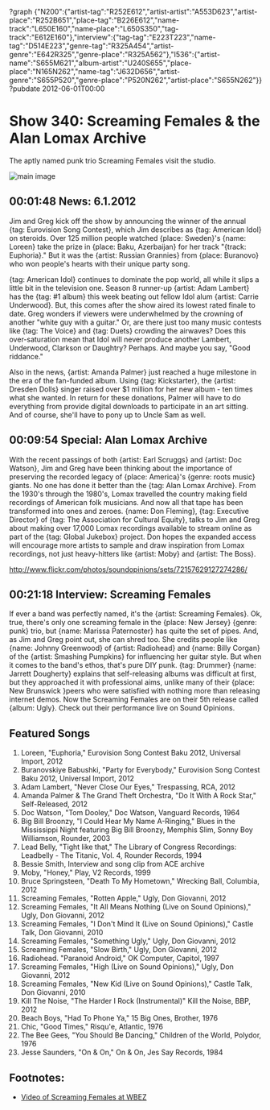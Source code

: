 ?graph {"N200":{"artist-tag":"R252E612","artist-artist":"A553D623","artist-place":"R252B651","place-tag":"B226E612","name-track":"L650E160","name-place":"L650S350","tag-track":"E612E160"},"interview":{"tag-tag":"E223T223","name-tag":"D514E223","genre-tag":"R325A454","artist-genre":"E642R325","genre-place":"R325A562"},"I536":{"artist-name":"S655M621","album-artist":"U240S655","place-place":"N165N262","name-tag":"J632D656","artist-genre":"S655P520","genre-place":"P520N262","artist-place":"S655N262"}}
?pubdate 2012-06-01T00:00

# Show 340: Screaming Females & the Alan Lomax Archive
The aptly named punk trio Screaming Females visit the studio.

![main image](http://static.soundopinions.org/images/2012/screamingfemales.jpg)

## 00:01:48 News: 6.1.2012
Jim and Greg kick off the show by announcing the winner of the annual {tag: Eurovision Song Contest}, which Jim describes as {tag: American Idol} on steroids. Over 125 million people watched {place: Sweden}'s {name: Loreen} take the prize in {place: Baku, Azerbaijan} for her track "{track: Euphoria}." But it was the {artist: Russian Grannies} from {place: Buranovo} who won people's hearts with their unique party song.

{tag: American Idol} continues to dominate the pop world, all while it slips a little bit in the television one. Season 8 runner-up {artist: Adam Lambert} has the {tag: #1 album} this week beating out fellow Idol alum {artist: Carrie Underwood}. But, this comes after the show aired its lowest rated finale to date. Greg wonders if viewers were underwhelmed by the crowning of another "white guy with a guitar." Or, are there just too many music contests like {tag: The Voice} and {tag: Duets} crowding the airwaves? Does this over-saturation mean that Idol will never produce another Lambert, Underwood, Clarkson or Daughtry? Perhaps. And maybe you say, "Good riddance."

Also in the news, {artist: Amanda Palmer} just reached a huge milestone in the era of the fan-funded album. Using {tag: Kickstarter}, the {artist: Dresden Dolls} singer raised over $1 million for her new album - ten times what she wanted. In return for these donations, Palmer will have to do everything from provide digital downloads to participate in an art sitting. And of course, she'll have to pony up to Uncle Sam as well.

## 00:09:54 Special: Alan Lomax Archive
With the recent passings of both {artist: Earl Scruggs} and {artist: Doc Watson}, Jim and Greg have been thinking about the importance of preserving the recorded legacy of {place: America}'s {genre: roots music} giants. No one has done it better than the {tag: Alan Lomax Archive}. From the 1930's through the 1980's, Lomax travelled the country making field recordings of American folk musicians. And now all that tape has been transformed into ones and zeroes. {name: Don Fleming}, {tag: Executive Director} of {tag: The Association for Cultural Equity}, talks to Jim and Greg about making over 17,000 Lomax recordings available to stream online as part of the {tag: Global Jukebox} project. Don hopes the expanded access will encourage more artists to sample and draw inspiration from Lomax recordings, not just heavy-hitters like {artist: Moby} and {artist: The Boss}.

http://www.flickr.com/photos/soundopinions/sets/72157629127274286/

## 00:21:18 Interview: Screaming Females
If ever a band was perfectly named, it's the {artist: Screaming Females}. Ok, true, there's only one screaming female in the {place: New Jersey} {genre: punk} trio, but {name: Marissa Paternoster} has quite the set of pipes. And, as Jim and Greg point out, she can shred too. She credits people like {name: Johnny Greenwood} of {artist: Radiohead} and {name: Billy Corgan} of the {artist: Smashing Pumpkins} for influencing her guitar style. But when it comes to the band's ethos, that's pure DIY punk. {tag: Drummer} {name: Jarrett Dougherty} explains that self-releasing albums was difficult at first, but they approached it with professional aims, unlike many of their {place: New Brunswick }peers who were satisfied with nothing more than releasing internet demos. Now the Screaming Females are on their 5th release called {album: Ugly}. Check out their performance live on Sound Opinions.


## Featured Songs
1. Loreen, "Euphoria," Eurovision Song Contest Baku 2012, Universal Import, 2012
2. Buranovskiye Babushki, "Party for Everybody," Eurovision Song Contest Baku 2012, Universal Import, 2012
3. Adam Lambert, "Never Close Our Eyes," Trespassing, RCA, 2012
4. Amanda Palmer & The Grand Theft Orchestra, "Do It With A Rock Star," Self-Released, 2012
5. Doc Watson, "Tom Dooley," Doc Watson, Vanguard Records, 1964
6. Big Bill Broonzy, "I Could Hear My Name A-Ringing," Blues in the Mississippi Night featuring Big Bill Broonzy, Memphis Slim, Sonny Boy Williamson, Rounder, 2003
7. Lead Belly, "Tight like that," The Library of Congress Recordings: Leadbelly - The Titanic, Vol. 4, Rounder Records, 1994
8. Bessie Smith, Interview and song clip from ACE archive
9. Moby, "Honey," Play, V2 Records, 1999
10. Bruce Springsteen, "Death To My Hometown," Wrecking Ball, Columbia, 2012
11. Screaming Females, "Rotten Apple," Ugly, Don Giovanni, 2012
12. Screaming Females, "It All Means Nothing (Live on Sound Opinions)," Ugly, Don Giovanni, 2012
13. Screaming Females, "I Don't Mind It (Live on Sound Opinions)," Castle Talk, Don Giovanni, 2010
14. Screaming Females, "Something Ugly," Ugly, Don Giovanni, 2012
15. Screaming Females, "Slow Birth," Ugly, Don Giovanni, 2012
16. Radiohead. "Paranoid Android," OK Computer, Capitol, 1997
17. Screaming Females, "High (Live on Sound Opinions)," Ugly, Don Giovanni, 2012
18. Screaming Females, "New Kid (Live on Sound Opinions)," Castle Talk, Don Giovanni, 2010
19. Kill The Noise, "The Harder I Rock (Instrumental)" Kill the Noise, BBP, 2012
20. Beach Boys, "Had To Phone Ya," 15 Big Ones, Brother, 1976
21. Chic, "Good Times," Risqu'e, Atlantic, 1976
22. The Bee Gees, "You Should Be Dancing," Children of the World, Polydor, 1976
23. Jesse Saunders, "On & On," On & On, Jes Say Records, 1984

## Footnotes:
- [Video of Screaming Females at WBEZ](http://www.wbez.org/blogs/bez/2012-06/screaming-females-perform-wbez-studios-sound-opinions-99733)
